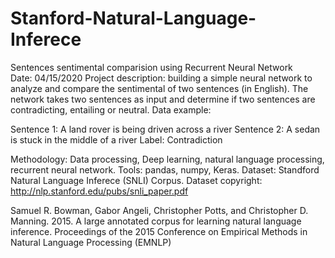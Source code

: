 # Stanford-Natural-Language-Inferece
Sentences sentimental comparision using Recurrent Neural Network<br/>
Date: 04/15/2020
Project description: building a simple neural network to analyze and compare the sentimental of two sentences (in English). The network takes two sentences as input and determine if two sentences are contradicting, entailing or neutral.
Data example:

Sentence 1: A land rover is being driven across a river
Sentence 2: A sedan is stuck in the middle of a river
Label: Contradiction

Methodology: Data processing, Deep learning, natural language processing, recurrent neural network.
Tools: pandas, numpy, Keras.
Dataset: Standford Natural Language Inferece (SNLI) Corpus.
Dataset copyright: http://nlp.stanford.edu/pubs/snli_paper.pdf

Samuel R. Bowman, Gabor Angeli, Christopher Potts, and Christopher D. Manning. 2015.
A large annotated corpus for learning natural language inference. 
Proceedings of the 2015 Conference on Empirical Methods in Natural Language Processing (EMNLP)
